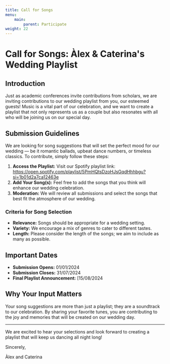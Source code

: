 ```yaml
---
title: Call for Songs
menu:
    main:
        parent: Participate
weight: 22
---
```

# Call for Songs: Àlex & Caterina's Wedding Playlist

## Introduction

Just as academic conferences invite contributions from scholars, we are inviting contributions to our wedding playlist from you, our esteemed guests! Music is a vital part of our celebration, and we want to create a playlist that not only represents us as a couple but also resonates with all who will be joining us on our special day.

## Submission Guidelines

We are looking for song suggestions that will set the perfect mood for our wedding — be it romantic ballads, upbeat dance numbers, or timeless classics. To contribute, simply follow these steps:

1. **Access the Playlist:** Visit our Spotify playlist link: https://open.spotify.com/playlist/5PmHQtsDzoHJsGqdHhhbgu?si=1b01d2a7ca12463e
2. **Add Your Song(s):** Feel free to add the songs that you think will enhance our wedding celebration.
3. **Moderation:** We will review all submissions and select the songs that best fit the atmosphere of our wedding.

### Criteria for Song Selection

- **Relevance:** Songs should be appropriate for a wedding setting.
- **Variety:** We encourage a mix of genres to cater to different tastes.
- **Length:** Please consider the length of the songs; we aim to include as many as possible.

## Important Dates

- **Submission Opens:** 01/01/2024
- **Submission Closes:** 31/07/2024
- **Final Playlist Announcement:** [15/08/2024

## Why Your Input Matters

Your song suggestions are more than just a playlist; they are a soundtrack to our celebration. By sharing your favorite tunes, you are contributing to the joy and memories that will be created on our wedding day.

---

We are excited to hear your selections and look forward to creating a playlist that will keep us dancing all night long!

Sincerely,

Àlex and Caterina
